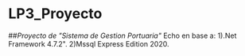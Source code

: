 # LP3_Proyecto
##*Proyecto de "Sistema de Gestion Portuaria"* 
Echo en base a:
1).Net Framework 4.7.2".
2)Mssql Express Edition 2020.

